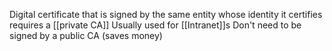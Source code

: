 Digital certificate that is signed by the same entity whose identity it certifies
requires a [[private CA]]
Usually used for [[Intranet]]s
Don't need to be signed by a public CA (saves money)
